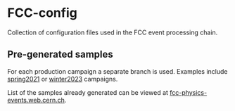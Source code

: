 # FCC-config

Collection of configuration files used in the FCC event processing chain.


## Pre-generated samples

For each production campaign a separate branch is used. Examples include [spring2021](https://github.com/HEP-FCC/FCC-config/tree/spring2021) or [winter2023](https://github.com/HEP-FCC/FCC-config/tree/winter2023) campaigns.

List of the samples already generated can be viewed at [fcc-physics-events.web.cern.ch](https://fcc-physics-events.web.cern.ch).